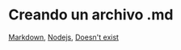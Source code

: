 # Creando un archivo .md
[Markdown](https://es.wikipedia.org/wiki/Markdown), 
[Nodejs](https://nodejs.org/en/docs), 
[Doesn't exist](https://developer.mozilla/)